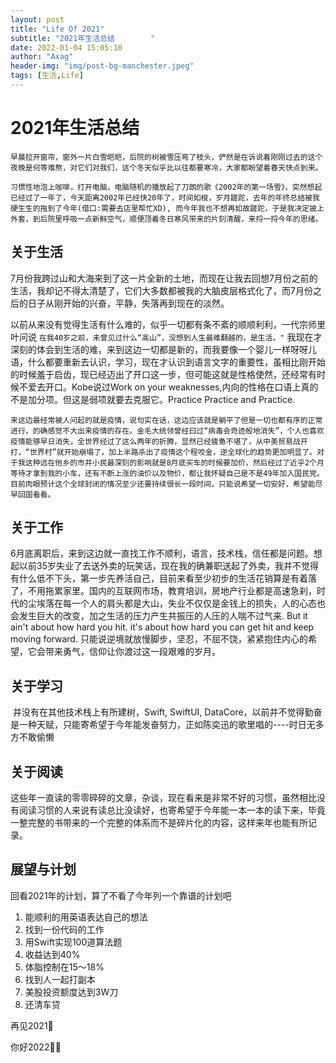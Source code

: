 ```yaml
---
layout: post
title: "Life Of 2021"
subtitle: "2021年生活总结		"
date: 2022-01-04 15:05:10
author: "Axag"
header-img: "img/post-bg-manchester.jpeg"
tags: [生活,Life]
---
```

# 2021年生活总结		

	早晨拉开窗帘，窗外一片白雪皑皑，后院的树被雪压弯了枝头，俨然是在诉说着刚刚过去的这个夜晚是何等难熬，对它们对我们，这个冬天似乎比以往都要寒冷，大家都盼望着春天快点到来。

	习惯性地泡上咖啡，打开电脑，电脑随机的播放起了刀朗的歌《2002年的第一场雪》，突然想起已经过了一年了，今天距离2002年已经快20年了，时间如梭，岁月蹉跎，去年的年终总结被我硬生生的拖到了今年(借口:需要去店里帮忙XD), 而今年我也不想再如故蹉跎，于是我决定披上外套，到后院里呼吸一点新鲜空气，顺便顶着冬日寒风带来的片刻清醒，来捋一捋今年的思绪。        

## 关于生活
​		7月份我跨过山和大海来到了这一片全新的土地，而现在让我去回想7月份之前的生活，我却记不得太清楚了，它们大多数都被我的大脑皮层格式化了，而7月份之后的日子从刚开始的兴奋，平静，失落再到现在的淡然。

​		以前从来没有觉得生活有什么难的，似乎一切都有条不紊的顺顺利利，一代宗师里叶问说 ```在我40岁之前，未曾见过什么“高山”，没想到人生最难翻越的，是生活。"``` 我现在才深刻的体会到生活的难，来到这边一切都是新的，而我要像一个婴儿一样呀呀儿语，什么都要重新去认识，学习，现在才认识到语言文字的重要性，虽相比刚开始的时候羞于启齿，现已经迈出了开口这一步，但可能这就是性格使然，还经常有时候不爱去开口。Kobe说过Work on your weaknesses,内向的性格在口语上真的不是加分项。但这是弱项就要去克服它。Practice Practice and Practice.

	来这边最经常被人问起的就是疫情，说句实在话，这边应该就是躺平了但是一切也都有序的正常进行，的确感觉不大出来疫情的存在。金毛大统领曾经曰过“病毒会奇迹般地消失”，个人也喜欢疫情能够早日消失，全世界经过了这么两年的折腾，显然已经疲惫不堪了，从中美贸易战开打，“世界村”就开始崩塌了，加上半路杀出了疫情这个程咬金，逆全球化的趋势更加明显了。对于我这种远在他乡的市井小民最深刻的影响就是8月底买车的时候要加价，然后经过了近乎2个月等待才拿到我的小车，还有不断上涨的油价以及物价，都让我怀疑自己是不是49年加入国民党。目前肉眼预计这个全球封闭的情况至少还要持续很长一段时间，只能说希望一切安好，希望能尽早回国看看。

## 关于工作
6月底离职后，来到这边就一直找工作不顺利，语言，技术栈，信任都是问题。想起以前35岁失业了去送外卖的玩笑话，现在我的确兼职送起了外卖，我并不觉得有什么低不下头，第一步先养活自己，目前来看至少初步的生活花销算是有着落了，不用拖累家里。国内的互联网市场，教育培训，房地产行业都是高速急刹，时代的尘埃落在每一个人的肩头都是大山，失业不仅仅是金钱上的损失，人的心态也会发生巨大的改变，加之生活的压力产生共振压的人压的人喘不过气来. But it ain't about how hard you hit. it's about how hard you can get hit and keep moving forward. 只能说逆境就放慢脚步，坚忍，不屈不饶，紧紧抱住内心的希望，它会带来勇气，信仰让你渡过这一段艰难的岁月。

## 关于学习
​	并没有在其他技术栈上有所建树，Swift, SwiftUI, DataCore，以前并不觉得勤奋是一种天赋，只能寄希望于今年能发奋努力，正如陈奕迅的歌里唱的----时日无多 方不敢偷懒 

## 关于阅读
​		这些年一直读的零零碎碎的文章，杂谈，现在看来是非常不好的习惯，虽然相比没有阅读习惯的人来说有读总比没读好，也寄希望于今年能一本一本的读下来，毕竟一整完整的书带来的一个完整的体系而不是碎片化的内容，这样来年也能有所记录。

## 展望与计划

回看2021年的计划，算了不看了今年列一个靠谱的计划吧

1. 能顺利的用英语表达自己的想法
2. 找到一份代码的工作
3. 用Swift实现100道算法题
4. 收益达到40%
5. 体脂控制在15～18%
6. 找到人一起打副本
7. 美股投资额度达到3W刀
8. 还清车贷

再见2021👋

你好2022🙋‍♂️




